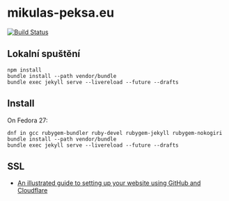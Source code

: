 # mikulas-peksa.eu

[![Build Status](https://api.travis-ci.org/Kedrigern/profant.eu.svg)](https://travis-ci.org/Kedrigern/profant.eu)

## Lokalní spuštění

```
npm install
bundle install --path vendor/bundle
bundle exec jekyll serve --livereload --future --drafts
```

## Install

On Fedora 27:

```
dnf in gcc rubygem-bundler ruby-devel rubygem-jekyll rubygem-nokogiri
bundle install --path vendor/bundle
bundle exec jekyll serve --livereload --future --drafts
```

## SSL

- [An illustrated guide to setting up your website using GitHub and Cloudflare](https://medium.freecodecamp.org/an-illustrated-guide-for-setting-up-your-website-using-github-cloudflare-5a7a11ca9465)
